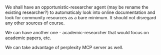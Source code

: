 We shall have an opportunistic-researcher agent (may be rename the existing researcher?) to automaticaly look into online documentation and look for community resources as a bare minimum. It should not disregard any other sources of course.

We can have another one - academic-researcher that would focus on academic papers, etc.

We can take advantage of perplexity MCP server as well.